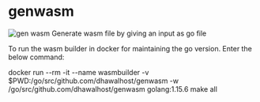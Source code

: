 # genwasm
![gen wasm](https://github.com/dhjawalhost/genwasm/resources/genwasm.jpg)
Generate wasm file by giving an input as go file

To run the wasm builder in docker for maintaining the go version. Enter the below command:

  docker run --rm -it --name wasmbuilder -v $PWD:/go/src/github.com/dhawalhost/genwasm -w /go/src/github.com/dhawalhost/genwasm golang:1.15.6 make all
